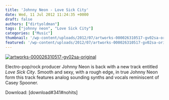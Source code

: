 ```yaml
---
title: 'Johnny Neon - Love Sick City'
date: Wed, 11 Jul 2012 11:24:35 +0000
draft: false
authors: ["dirtyoldman"]
tags: ["johnny neon", "Love Sick City"]
categories: ["Music"]
thumbnail: '/wp-content/uploads/2012/07/artworks-000026310517-gv02sa-original-150x150.jpg'
featured: '/wp-content/uploads/2012/07/artworks-000026310517-gv02sa-original-304x190.jpg'
---
```


[![](/wp-content/uploads/2012/07/artworks-000026310517-gv02sa-original.jpg "artworks-000026310517-gv02sa-original")](/2012/07/11/johnny-neon-love-sick-city/artworks-000026310517-gv02sa-original/)

Electro-pop/rock producer Johnny Neon is back with a new track entitled _Love Sick City_. Smooth and sexy, with a rough edge, in true Johnny Neon form this track features analog sounding synths and vocals reminiscent of Casey Spooner.

Download: \[download#341#nohits\]

